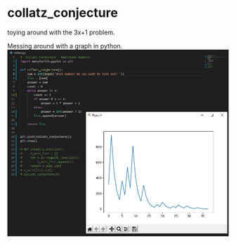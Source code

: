 # collatz_conjecture
toying around with the 3x+1 problem.

Messing around with a graph in python.
![alt text](https://github.com/diminako/collatz_conjecture/blob/main/collaz_graph.png)
